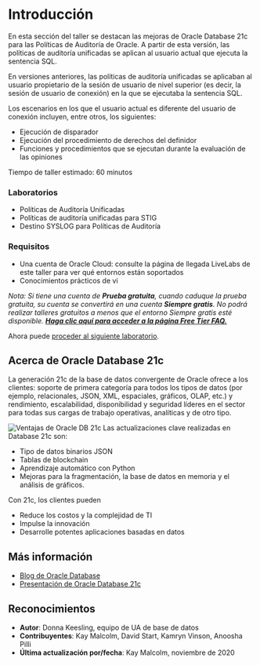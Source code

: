 # Introducción

En esta sección del taller se destacan las mejoras de Oracle Database 21c para las Políticas de Auditoría de Oracle. A partir de esta versión, las políticas de auditoría unificadas se aplican al usuario actual que ejecuta la sentencia SQL.

En versiones anteriores, las políticas de auditoría unificadas se aplicaban al usuario propietario de la sesión de usuario de nivel superior (es decir, la sesión de usuario de conexión) en la que se ejecutaba la sentencia SQL.

Los escenarios en los que el usuario actual es diferente del usuario de conexión incluyen, entre otros, los siguientes:

*   Ejecución de disparador
*   Ejecución del procedimiento de derechos del definidor
*   Funciones y procedimientos que se ejecutan durante la evaluación de las opiniones

Tiempo de taller estimado: 60 minutos

### Laboratorios

*   Políticas de Auditoría Unificadas
*   Políticas de auditoría unificadas para STIG
*   Destino SYSLOG para Políticas de Auditoría

### Requisitos

*   Una cuenta de Oracle Cloud: consulte la página de llegada LiveLabs de este taller para ver qué entornos están soportados
*   Conocimientos prácticos de vi

_Nota: Si tiene una cuenta de **Prueba gratuita**, cuando caduque la prueba gratuita, su cuenta se convertirá en una cuenta **Siempre gratis**. No podrá realizar talleres gratuitos a menos que el entorno Siempre gratis esté disponible. **[Haga clic aquí para acceder a la página Free Tier FAQ.](https://www.oracle.com/cloud/free/faq.html)**_

Ahora puede [proceder al siguiente laboratorio](#next).

## Acerca de Oracle Database 21c

La generación 21c de la base de datos convergente de Oracle ofrece a los clientes: soporte de primera categoría para todos los tipos de datos (por ejemplo, relacionales, JSON, XML, espaciales, gráficos, OLAP, etc.) y rendimiento, escalabilidad, disponibilidad y seguridad líderes en el sector para todas sus cargas de trabajo operativas, analíticas y de otro tipo.

![Ventajas de Oracle DB 21c](images/21c-support.png "Ventajas de Oracle DB 21c") Las actualizaciones clave realizadas en Database 21c son:

*   Tipo de datos binarios JSON
*   Tablas de blockchain
*   Aprendizaje automático con Python
*   Mejoras para la fragmentación, la base de datos en memoria y el análisis de gráficos.

Con 21c, los clientes pueden

*   Reduce los costos y la complejidad de TI
*   Impulse la innovación
*   Desarrolle potentes aplicaciones basadas en datos

## Más información

*   [Blog de Oracle Database](http://blogs.oracle.com/database)
*   [Presentación de Oracle Database 21c](https://blogs.oracle.com/database/introducing-oracle-database-21c)

## Reconocimientos

*   **Autor**: Donna Keesling, equipo de UA de base de datos
*   **Contribuyentes**: Kay Malcolm, David Start, Kamryn Vinson, Anoosha Pilli
*   **Última actualización por/fecha**: Kay Malcolm, noviembre de 2020